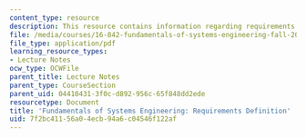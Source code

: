 ```yaml
---
content_type: resource
description: This resource contains information regarding requirements definition.
file: /media/courses/16-842-fundamentals-of-systems-engineering-fall-2015/7f2bc41156a04ecb94a6c04546f122af_MIT16_842F15_Ses2_Req.pdf
file_type: application/pdf
learning_resource_types:
- Lecture Notes
ocw_type: OCWFile
parent_title: Lecture Notes
parent_type: CourseSection
parent_uid: 04410431-3f0c-d892-956c-65f848dd2ede
resourcetype: Document
title: 'Fundamentals of Systems Engineering: Requirements Definition'
uid: 7f2bc411-56a0-4ecb-94a6-c04546f122af
---
```

